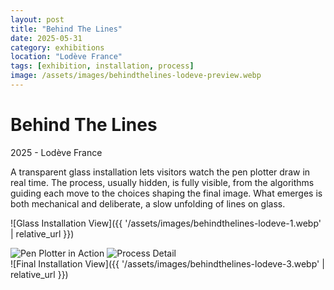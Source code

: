 ```yaml
---
layout: post
title: "Behind The Lines"
date: 2025-05-31
category: exhibitions
location: "Lodève France"
tags: [exhibition, installation, process]
image: /assets/images/behindthelines-lodeve-preview.webp
---
```


# Behind The Lines
2025 - Lodève France



A transparent glass installation lets visitors watch the pen plotter draw in real time. The process, usually hidden, is fully visible, from the algorithms guiding each move to the choices shaping the final image. What emerges is both mechanical and deliberate, a slow unfolding of lines on glass.

![Glass Installation View]({{ '/assets/images/behindthelines-lodeve-1.webp' | relative_url }})
  <div class="image-columns-2">
    <img src="{{ '/assets/images/behindthelines-lodeve-2.webp' | relative_url }}" alt="Pen Plotter in Action">
    <img src="{{ '/assets/images/behindthelines-lodeve-4.webp' | relative_url }}" alt="Process Detail">
  </div>
![Final Installation View]({{ '/assets/images/behindthelines-lodeve-3.webp' | relative_url }})